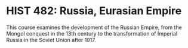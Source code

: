 # HIST 482: Russia, Eurasian Empire

This course examines the development of the Russian Empire, from the Mongol conquest in the 13th century to the transformation of Imperial Russia in the Soviet Union after 1917.
